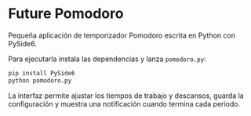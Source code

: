 # Future Pomodoro

Pequeña aplicación de temporizador Pomodoro escrita en Python con PySide6.

Para ejecutarla instala las dependencias y lanza `pomodoro.py`:

```bash
pip install PySide6
python pomodoro.py
```

La interfaz permite ajustar los tiempos de trabajo y descansos, guarda la configuración y muestra una notificación cuando termina cada periodo.
